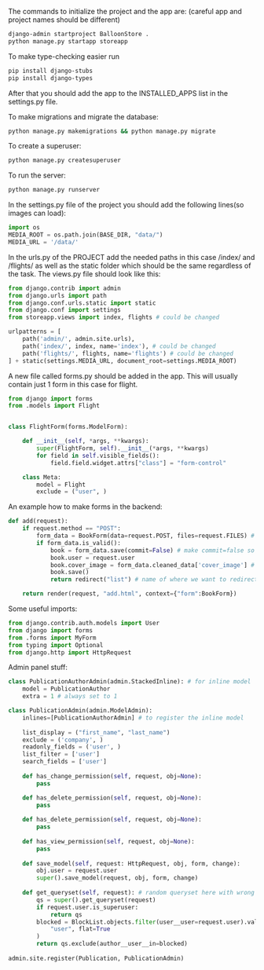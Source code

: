 The commands to initialize the project and the app are: (careful app and project names should be different)
```bash
django-admin startproject BalloonStore .
python manage.py startapp storeapp
```
To make type-checking easier run
```bash
pip install django-stubs
pip install django-types
```
After that you should add the app to the INSTALLED_APPS list in the settings.py file.

To make migrations and migrate the database:
```bash
python manage.py makemigrations && python manage.py migrate
```
To create a superuser:
```bash
python manage.py createsuperuser
```
To run the server:
```bash
python manage.py runserver
```

In the settings.py file of the project you should add the following lines(so images can load):
```python
import os
MEDIA_ROOT = os.path.join(BASE_DIR, "data/")
MEDIA_URL = '/data/'
```

In the urls.py of the PROJECT add the needed paths in this case /index/ and /flights/
as well as the static folder which should be the same regardless of the task. The views.py file should
look like this:
```python
from django.contrib import admin
from django.urls import path
from django.conf.urls.static import static
from django.conf import settings
from storeapp.views import index, flights # could be changed

urlpatterns = [
    path('admin/', admin.site.urls),
    path('index/', index, name='index'), # could be changed
    path('flights/', flights, name='flights') # could be changed
] + static(settings.MEDIA_URL, document_root=settings.MEDIA_ROOT)
```
A new file called forms.py should be added in the app.
This will usually contain just 1 form in this case for flight.
```python
from django import forms
from .models import Flight


class FlightForm(forms.ModelForm):

    def __init__(self, *args, **kwargs):
        super(FlightForm, self).__init__(*args, **kwargs)
        for field in self.visible_fields():
            field.field.widget.attrs["class"] = "form-control"

    class Meta:
        model = Flight
        exclude = ("user", )
```

An example how to make forms in the backend:
```python
def add(request):
    if request.method == "POST":
        form_data = BookForm(data=request.POST, files=request.FILES) # always the same just change the Form class
        if form_data.is_valid():
            book = form_data.save(commit=False) # make commit=false so new changas can be made
            book.user = request.user
            book.cover_image = form_data.cleaned_data['cover_image'] # ImageFields should be handled like this
            book.save()
            return redirect("list") # name of where we want to redirect

    return render(request, "add.html", context={"form":BookForm})
```
Some useful imports:
```python
from django.contrib.auth.models import User
from django import forms
from .forms import MyForm
from typing import Optional
from django.http import HttpRequest
```

Admin panel stuff:
```python
class PublicationAuthorAdmin(admin.StackedInline): # for inline model
    model = PublicationAuthor
    extra = 1 # always set to 1 

class PublicationAdmin(admin.ModelAdmin):
    inlines=[PublicationAuthorAdmin] # to register the inline model
    
    list_display = ("first_name", "last_name")
    exclude = ('company', )
    readonly_fields = ('user', )
    list_filter = ['user']
    search_fields = ['user']
    
    def has_change_permission(self, request, obj=None):
        pass

    def has_delete_permission(self, request, obj=None):
        pass
    
    def has_delete_permission(self, request, obj=None):
        pass
    
    def has_view_permission(self, request, obj=None):
        pass
    
    def save_model(self, request: HttpRequest, obj, form, change):
        obj.user = request.user
        super().save_model(request, obj, form, change)
    
    def get_queryset(self, request): # random queryset here with wrong model to show example
        qs = super().get_queryset(request)
        if request.user.is_superuser:
            return qs
        blocked = BlockList.objects.filter(user__user=request.user).values_list(
            "user", flat=True
        )
        return qs.exclude(author__user__in=blocked)
       
admin.site.register(Publication, PublicationAdmin)
```

